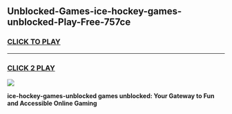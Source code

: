 
## Unblocked-Games-ice-hockey-games-unblocked-Play-Free-757ce
<h3>
<a href="https://premium76.site?title=ice-hockey-games-unblocked&ref=18A1">CLICK TO PLAY</a></h3>
<hr>

<h3>
<a href="https://premium76.site?title=ice-hockey-games-unblocked&ref=18A1">CLICK 2 PLAY</a>
  
</h3>

<a href="https://premium76.site?title=ice-hockey-games-unblocked&ref=18A1"><img src="https://clearcache.store/games.png"></a>


**ice-hockey-games-unblocked games unblocked: Your Gateway to Fun and Accessible Online Gaming**
